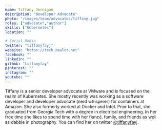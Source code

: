```yaml
---
name: Tiffany Jernigan
description: "Developer Advocate"
photo: "/images/team/advocates/tiffany.jpg"
roles: ["advocate","author"]
skills: ["Kubernetes"]
location: ""

# Social Media 
twitter: "tiffanyfayj"
website: "https://tech.paulcz.net"
facebook: ""
linkedin: ""
github: "tiffanyfay"
pinterest: ""
instagram: ""
youtube: ""
---
```


Tiffany is a senior developer advocate at VMware and is focused on the realm of Kubernetes. She mostly recently was working as a software developer and developer advocate (nerd whisperer) for containers at Amazon. She also formerly worked at Docker and Intel. Prior to that, she graduated from Georgia Tech with a degree in electrical engineering. In her free time she likes to spend time with her fiancé, family, and friends as well as dabble in photography. You can find her on twitter [@tiffanyfayj](https://twitter.com/tiffanyfayj).

<!--more-->
